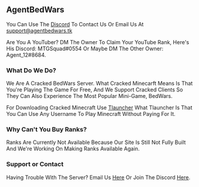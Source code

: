 ## AgentBedWars

You Can Use The [Discord](https://discord.gg/N9XQpCct6n) To Contact Us Or Email Us At [support@agentbedwars.tk](mailto:support@agentbedwars.tk)

Are You A YouTuber? DM The Owner To Claim Your YouTube Rank, Here's His Discord: MTGSquad#0554 Or Maybe DM The Other Owner: Agent_12#8684.

### What Do We Do?

We Are A Cracked BedWars Server. What Cracked Minecarft Means Is That You're Playing The Game For Free, And We Support Cracked Clients So They Can Also Experience The Most Popular Mini-Game, BedWars.

For Downloading Cracked Minecraft Use [Tlauncher](https://tlauncher.org/) What Tlauncher Is That You Can Use Any Username To Play Minecraft Without Paying For It.

### Why Can't You Buy Ranks?

Ranks Are Currently Not Available Because Our Site Is Still Not Fully Built And We're Working On Making Ranks Available Again.

### Support or Contact

Having Trouble With The Server? Email Us [Here](mailto:support@agentbedwars.tk) Or Join The Discord [Here](https://discord.gg/N9XQpCct6n).
